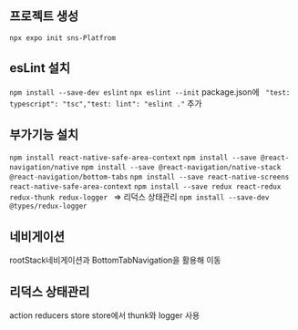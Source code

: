 ## 프로젝트 생성 

`npx expo init sns-Platfrom`

## esLint 설치

`npm install --save-dev eslint`
`npx eslint --init`
package.json에 ` "test: typescript": "tsc","test: lint": "eslint ."` 추가


## 부가기능 설치 

`npm install react-native-safe-area-context`
`npm install --save @react-navigation/native`
`npm install --save @react-navigation/native-stack @react-navigation/bottom-tabs`
`npm install --save react-native-screens react-native-safe-area-context`
`npm install --save redux react-redux redux-thunk redux-logger ` => 리덕스 상태관리
`npm install --save-dev @types/redux-logger`

## 네비게이션 

rootStack네비게이션과 BottomTabNavigation을 활용해 이동 

## 리덕스 상태관리

action reducers store 
store에서 thunk와 logger 사용